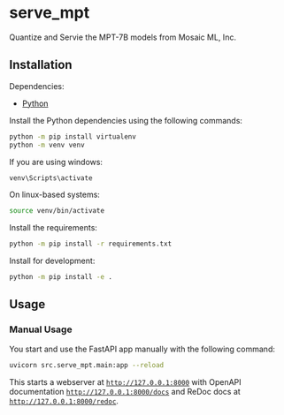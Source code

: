# serve_mpt
Quantize and Servie the MPT-7B models from Mosaic ML, Inc.

## Installation

Dependencies:
- [Python](https://www.python.org/)

Install the Python dependencies using the following commands:
```bash
python -m pip install virtualenv
python -m venv venv
```
If you are using windows:
```bash
venv\Scripts\activate
```
On linux-based systems:
```bash
source venv/bin/activate
```
Install the requirements:
```bash
python -m pip install -r requirements.txt
```
Install for development:
```bash
python -m pip install -e .
```

## Usage

### Manual Usage

You start and use the FastAPI app manually with the following command:
```bash
uvicorn src.serve_mpt.main:app --reload
```
This starts a webserver at [`http://127.0.0.1:8000`](http://127.0.0.1:8000) with OpenAPI documentation [`http://127.0.0.1:8000/docs`](http://127.0.0.1:8000/docs) and ReDoc docs at [`http://127.0.0.1:8000/redoc`](http://127.0.0.1:8000/redoc).